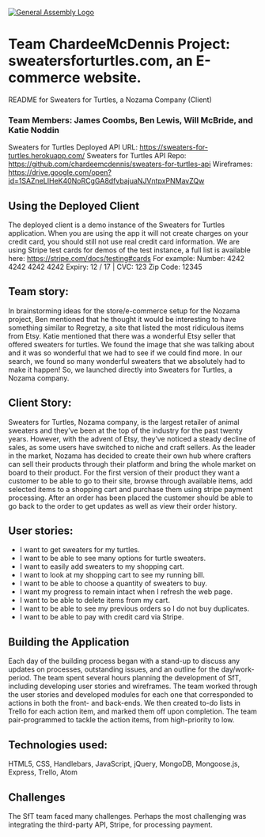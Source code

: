 [![General Assembly Logo](https://camo.githubusercontent.com/1a91b05b8f4d44b5bbfb83abac2b0996d8e26c92/687474703a2f2f692e696d6775722e636f6d2f6b6538555354712e706e67)](https://generalassemb.ly/education/web-development-immersive)

# Team ChardeeMcDennis Project: sweatersforturtles.com, an E-commerce website.

README for Sweaters for Turtles, a Nozama Company (Client)

### Team Members: James Coombs, Ben Lewis, Will McBride, and Katie Noddin

Sweaters for Turtles Deployed API URL: https://sweaters-for-turtles.herokuapp.com/
Sweaters for Turtles API Repo: https://github.com/chardeemcdennis/sweaters-for-turtles-api
Wireframes: https://drive.google.com/open?id=1SAZneLIHeK40NoRCgGA8dfvbajuaNJVntpxPNMavZQw

## Using the Deployed Client
The deployed client is a demo instance of the Sweaters for Turtles application. When you are using the app it will not create charges on your credit card, you should still not use real credit card information.
We are using Stripe test cards for demos of the test instance, a full list is available here: https://stripe.com/docs/testing#cards
For example:
Number: 4242 4242 4242 4242
Expiry: 12 / 17 | CVC: 123
Zip Code: 12345

## Team story:
In brainstorming ideas for the store/e-commerce setup for the Nozama project, Ben mentioned that he thought it would be interesting to have something similar to Regretzy, a site that listed the most ridiculous items from Etsy. Katie mentioned that there was a wonderful Etsy seller that offered sweaters for turtles. We found the image that she was talking about and it was so wonderful that we had to see if we could find more. In our search, we found so many wonderful sweaters that we absolutely had to make it happen! So, we launched directly into Sweaters for Turtles, a Nozama company.

## Client Story:
Sweaters for Turtles, Nozama company, is the largest retailer of animal sweaters and they’ve been at the top of the industry for the past twenty years. However, with the advent of Etsy, they’ve noticed a steady decline of sales, as some users have switched to niche and craft sellers. As the leader in the market, Nozama has decided to create their own hub where crafters can sell their products through their platform and bring the whole market on board to their product.
For the first version of their product they want a customer to be able to go to their site, browse through available items, add selected items to a shopping cart and purchase them using stripe payment processing. After an order has been placed the customer should be able to go back to the order to get updates as well as view their order history.

## User stories:
 - I want to get sweaters for my turtles.
 - I want to be able to see many options for turtle sweaters.
 - I want to easily add sweaters to my shopping cart.
 - I want to look at my shopping cart to see my running bill.
 - I want to be able to choose a quantity of sweaters to buy.
 - I want my progress to remain intact when I refresh the web page.
 - I want to be able to delete items from my cart.
 - I want to be able to see my previous orders so I do not buy duplicates.
 - I want to be able to pay with credit card via Stripe.

## Building the Application
Each day of the building process began with a stand-up to discuss any updates on processes, outstanding issues, and an outline for the day/work-period. The team spent several hours planning the development of SfT, including developing user stories and wireframes. The team worked through the user stories and developed modules for each one that corresponded to actions in both the front- and back-ends. We then created to-do lists in Trello for each action item, and marked them off upon completion. The team pair-programmed to tackle the action items, from high-priority to low.

## Technologies used:
HTML5, CSS, Handlebars, JavaScript, jQuery, MongoDB, Mongoose.js, Express, Trello, Atom

## Challenges
The SfT team faced many challenges. Perhaps the most challenging was integrating the third-party API, Stripe, for processing payment.
